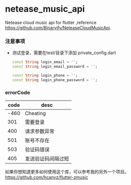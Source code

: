 # netease_music_api

Netease cloud music api for flutter ,reference https://github.com/Binaryify/NeteaseCloudMusicApi. 

### 注意事项
- 测试登录，需要在test/目录下添加 private_config.dart
    ```dart
    const String login_email = '';
    const String login_email_password = '';
    
    const String login_phone = '';
    const String login_phone_password = '';
    ```

### errorCode

| code | desc                   |
|------|--------------------    |
| -460 | Cheating               |
| 301  | 需要登录               |
| 400  | 请求参数异常           |
| 501  | 账号不存在             |
| 503  | 验证码错误             |
| 405  | 发送验证码间隔过短     |


如果你想知道更多如何使用这个库，可以参考我的另外一个项目。https://github.com/hcanyz/flutter-zmusic